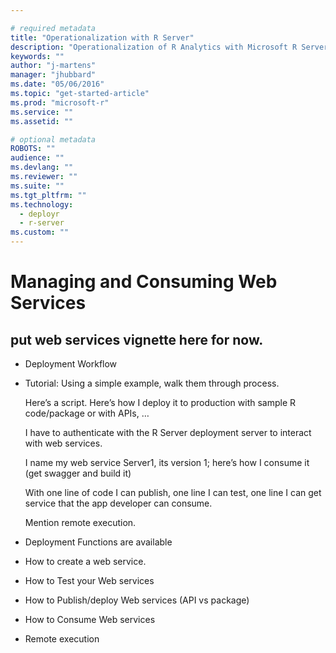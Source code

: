 ```yaml
---

# required metadata
title: "Operationalization with R Server"
description: "Operationalization of R Analytics with Microsoft R Server"
keywords: ""
author: "j-martens"
manager: "jhubbard"
ms.date: "05/06/2016"
ms.topic: "get-started-article"
ms.prod: "microsoft-r"
ms.service: ""
ms.assetid: ""

# optional metadata
ROBOTS: ""
audience: ""
ms.devlang: ""
ms.reviewer: ""
ms.suite: ""
ms.tgt_pltfrm: ""
ms.technology: 
  - deployr
  - r-server
ms.custom: ""
---
```


# Managing and Consuming Web Services


## put web services vignette here for now.


 + Deployment Workflow 

 + Tutorial: Using a simple example, walk them through process.

    Here’s a script. Here’s how I deploy it to production with sample R code/package or with APIs, …
 
    I have to authenticate with the R Server deployment server to interact with web services.
 
    I name my web service Server1, its version 1; here’s how I consume it (get swagger and build it)
 
    With one line of code I can publish, one line I can test, one line I can get  service that the app developer can consume. 
 
    Mention remote execution.

 + Deployment Functions are available

 + How to create a web service.

 + How to Test your Web services 

 + How to Publish/deploy Web services (API vs package)

 + How to Consume Web services

 + Remote execution


